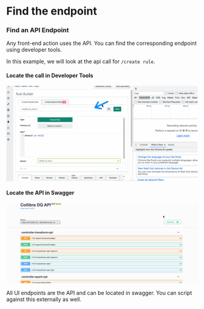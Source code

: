 # Find the endpoint

### Find an API Endpoint

Any front-end action uses the API. You can find the corresponding endpoint using developer tools.&#x20;

In this example, we will look at the api call for `/create rule`.

#### Locate the call in Developer Tools

![](../../.gitbook/assets/docs.gif)

#### Locate the API in Swagger

![](../../.gitbook/assets/swagger.gif)

All UI endpoints are the API and can be located in swagger. You can script against this externally as well.
